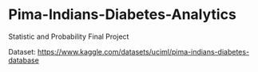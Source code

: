 # Pima-Indians-Diabetes-Analytics

Statistic and Probability Final Project

Dataset: https://www.kaggle.com/datasets/uciml/pima-indians-diabetes-database
